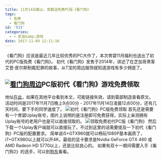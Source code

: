```yaml
---
title: 11月14日截止，育碧送免费PC版《看门狗》
tags:
  - 免费
  - 看门狗
id: '515'
categories:
  - - 影音&amp;游戏
date: 2017-11-09 12:11:10
---
```


《看门狗》应该是最近几年比较优秀的PC大作了，本次育碧11月福利也送出了初代的PC版免费《看门狗》。 初代《看门狗》发售于2014年，讲述了在芝加哥黑客艾登·皮尔斯制裁犯罪的故事，从T宝的周边服饰就知道游戏有多少拥趸了。

## [![看门狗周边](https://s1.simimg.com/2017/11/09/BnjO6.jpg)](https://s.click.taobao.com/t?e=m%3D2%26s%3Dh7BJzKY72EAcQipKwQzePOeEDrYVVa64LKpWJ%2Bin0XLjf2vlNIV67qfzYfDsK%2Fupz%2BnB8CFd%2BwJ%2FCltw1MlV8CYlQgmSVimziEhAgLB8VdTI9HY5S6tFZFccCkdn2UyOcFlvD%2BdyyyHy%2Flc8YI1OgdeE4mlaelY%2BIyJCzU2BO9GiZ%2BQMlGz6FQ%3D%3D&pvid=10_61.183.83.138_833_1510199497754)PC版初代《看门狗》游戏免费领取

地址[在此](https://freetrial.ubisoft.com/promotions/watch-dogs-1/8/)，如果在其他平台看到本文，可能链接失效，请到菊部制造查看原文。 活动时间是2017年11月7日晚上9点00分 - 2017年11月14日凌晨12点00分，还有几天时间，要下手的同学速度了。 ![初代《看门狗》PC版免费领取](https://s1.simimg.com/2017/11/09/BnbQK.png) 首先还是需要有一个育碧Uplay账号，图片上说明的是注册即可免费获得，实际上亲测拥有Uplay账号的老用户也是可以直接领取的。 ![领取免费初代PC版《看门狗》](https://s1.simimg.com/2017/11/09/BnpcG.png) 然后下载一个Uplay客户端就可以直接玩了，不过到这里的话需要提及一下初代《看门狗》PC版的配置要求。 简单说i5+GTX960就可以畅玩1080P基本画质了，i7+GTX980以上就可以开4K，最低的显卡要求是Nvidia GeForce GTX 460 或AMD Radeon HD 5770以上，还是比较良心的。 如果有双十一期间需要入手《看门狗2》的选手，可以到[狗东](https://union-click.jd.com/jdc?d=AR1jDU)看看。